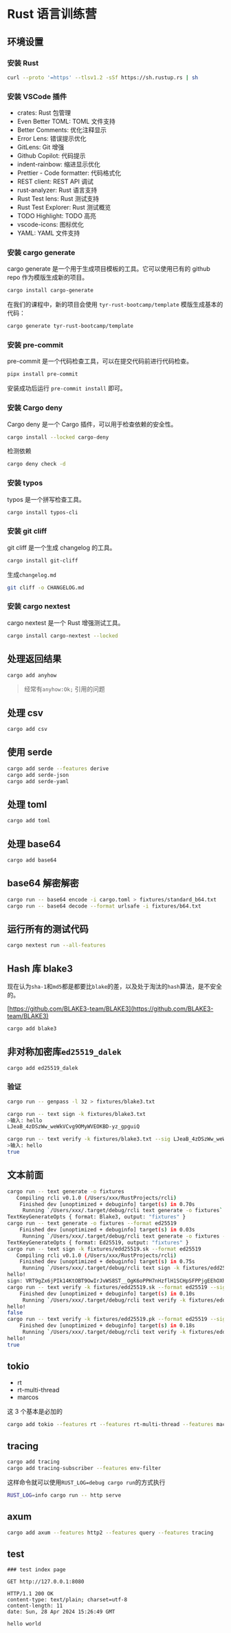 # Rust 语言训练营

## 环境设置

### 安装 Rust

```bash
curl --proto '=https' --tlsv1.2 -sSf https://sh.rustup.rs | sh
```

### 安装 VSCode 插件

- crates: Rust 包管理
- Even Better TOML: TOML 文件支持
- Better Comments: 优化注释显示
- Error Lens: 错误提示优化
- GitLens: Git 增强
- Github Copilot: 代码提示
- indent-rainbow: 缩进显示优化
- Prettier - Code formatter: 代码格式化
- REST client: REST API 调试
- rust-analyzer: Rust 语言支持
- Rust Test lens: Rust 测试支持
- Rust Test Explorer: Rust 测试概览
- TODO Highlight: TODO 高亮
- vscode-icons: 图标优化
- YAML: YAML 文件支持

### 安装 cargo generate

cargo generate 是一个用于生成项目模板的工具。它可以使用已有的 github repo 作为模版生成新的项目。

```bash
cargo install cargo-generate
```

在我们的课程中，新的项目会使用 `tyr-rust-bootcamp/template` 模版生成基本的代码：

```bash
cargo generate tyr-rust-bootcamp/template
```

### 安装 pre-commit

pre-commit 是一个代码检查工具，可以在提交代码前进行代码检查。

```bash
pipx install pre-commit
```

安装成功后运行 `pre-commit install` 即可。

### 安装 Cargo deny

Cargo deny 是一个 Cargo 插件，可以用于检查依赖的安全性。

```bash
cargo install --locked cargo-deny
```

检测依赖

```bash
cargo deny check -d
```

### 安装 typos

typos 是一个拼写检查工具。

```bash
cargo install typos-cli
```

### 安装 git cliff

git cliff 是一个生成 changelog 的工具。

```bash
cargo install git-cliff
```

生成`changelog.md`

```bash
git cliff -o CHANGELOG.md
```

### 安装 cargo nextest

cargo nextest 是一个 Rust 增强测试工具。

```bash
cargo install cargo-nextest --locked
```

## 处理返回结果

```bash
cargo add anyhow
```

>经常有`anyhow:Ok;` 引用的问题

## 处理 csv

```bash
cargo add csv
```

## 使用 serde

```bash
cargo add serde --features derive
cargo add serde-json
cargo add serde-yaml
```

## 处理 toml

```bash
cargo add toml
```

## 处理 base64

```bash
cargo add base64
```

## base64 解密解密

```bash
cargo run -- base64 encode -i cargo.toml > fixtures/standard_b64.txt
cargo run -- base64 decode --format urlsafe -i fixtures/b64.txt
```

## 运行所有的测试代码

```bash
cargo nextest run --all-features
```

## Hash 库 blake3

现在认为`sha-1`和`md5`都是都要比`blake`的差，以及处于淘汰的`hash`算法，是不安全的。

[https://github.com/BLAKE3-team/BLAKE3](https://github.com/BLAKE3-team/BLAKE3)

```bash
cargo add blake3
```

## 非对称加密库`ed25519_dalek`
```bash
cargo add ed25519_dalek
```

### 验证

```bash
cargo run -- genpass -l 32 > fixtures/blake3.txt

cargo run -- text sign -k fixtures/blake3.txt
>输入: hello
LJeaB_4zDSzWw_weWkVCvg9OMyWVEOKBD-yz_gpguiQ

cargo run -- text verify -k fixtures/blake3.txt --sig LJeaB_4zDSzWw_weWkVCvg9OMyWVEOKBD-yz_gpguiQ
>输入: hello
true
```

## 文本前面

```bash
cargo run -- text generate -o fixtures
   Compiling rcli v0.1.0 (/Users/xxx/RustProjects/rcli)
    Finished dev [unoptimized + debuginfo] target(s) in 0.70s
     Running `/Users/xxx/.target/debug/rcli text generate -o fixtures`
TextKeyGenerateOpts { format: Blake3, output: "fixtures" }
cargo run -- text generate -o fixtures --format ed25519
    Finished dev [unoptimized + debuginfo] target(s) in 0.03s
     Running `/Users/xxx/.target/debug/rcli text generate -o fixtures --format ed25519`
TextKeyGenerateOpts { format: Ed25519, output: "fixtures" }
cargo run -- text sign -k fixtures/edd25519.sk --format ed25519
   Compiling rcli v0.1.0 (/Users/xxx/RustProjects/rcli)
    Finished dev [unoptimized + debuginfo] target(s) in 0.75s
     Running `/Users/xxx/.target/debug/rcli text sign -k fixtures/edd25519.sk --format ed25519`
hello!
sign: VRT9gZx6jPIk14KtOBT9OwIrJvWS8ST__OgK6oPPH7nHzflH1SCHpSFPPjgEEhOXhPjPndK1k6ePIE4kDimGCA
cargo run -- text verify -k fixtures/edd25519.sk --format ed25519 --sig VRT9gZx6jPIk14KtOBT9OwIrJvWS8ST__OgK6oPPH7nHzflH1SCHpSFPPjgEEhOXhPjPndK1k6ePIE4kDimGCA
    Finished dev [unoptimized + debuginfo] target(s) in 0.10s
     Running `/Users/xxx/.target/debug/rcli text verify -k fixtures/edd25519.sk --format ed25519 --sig VRT9gZx6jPIk14KtOBT9OwIrJvWS8ST__OgK6oPPH7nHzflH1SCHpSFPPjgEEhOXhPjPndK1k6ePIE4kDimGCA`
hello!
false
cargo run -- text verify -k fixtures/edd25519.pk --format ed25519 --sig VRT9gZx6jPIk14KtOBT9OwIrJvWS8ST__OgK6oPPH7nHzflH1SCHpSFPPjgEEhOXhPjPndK1k6ePIE4kDimGCA
    Finished dev [unoptimized + debuginfo] target(s) in 0.18s
     Running `/Users/xxx/.target/debug/rcli text verify -k fixtures/edd25519.pk --format ed25519 --sig VRT9gZx6jPIk14KtOBT9OwIrJvWS8ST__OgK6oPPH7nHzflH1SCHpSFPPjgEEhOXhPjPndK1k6ePIE4kDimGCA`
hello!
true
```

## tokio

- rt
- rt-multi-thread
- marcos

这 3 个基本是必加的

```bash
cargo add tokio --features rt --features rt-multi-thread --features macros --features net --features fs
```

## tracing

```bash
cargo add tracing
cargo add tracing-subscriber --features env-filter
```

这样命令就可以使用`RUST_LOG=debug cargo run`的方式执行

```bash
RUST_LOG=info cargo run -- http serve
```

## axum

```bash
cargo add axum --features http2 --features query --features tracing
```

## test

```text
### test index page

GET http://127.0.0.1:8080
```

```text
HTTP/1.1 200 OK
content-type: text/plain; charset=utf-8
content-length: 11
date: Sun, 28 Apr 2024 15:26:49 GMT

hello world

```
